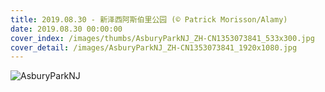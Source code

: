 ```yaml
---
title: 2019.08.30 - 新泽西阿斯伯里公园 (© Patrick Morisson/Alamy)
date: 2019.08.30 00:00:00
cover_index: /images/thumbs/AsburyParkNJ_ZH-CN1353073841_533x300.jpg
cover_detail: /images/AsburyParkNJ_ZH-CN1353073841_1920x1080.jpg
---
```


![AsburyParkNJ](/images/AsburyParkNJ_ZH-CN1353073841_1920x1080.jpg)
